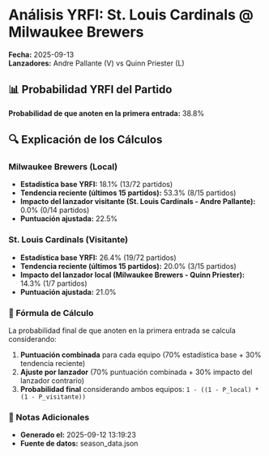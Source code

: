 # Análisis YRFI: St. Louis Cardinals @ Milwaukee Brewers

**Fecha:** 2025-09-13  
**Lanzadores:** Andre Pallante (V) vs Quinn Priester (L)

## 📊 Probabilidad YRFI del Partido

**Probabilidad de que anoten en la primera entrada:** 38.8%

## 🔍 Explicación de los Cálculos

### Milwaukee Brewers (Local)
- **Estadística base YRFI:** 18.1% (13/72 partidos)
- **Tendencia reciente (últimos 15 partidos):** 53.3% (8/15 partidos)
- **Impacto del lanzador visitante (St. Louis Cardinals - Andre Pallante):** 0.0% (0/14 partidos)
- **Puntuación ajustada:** 22.5%

### St. Louis Cardinals (Visitante)
- **Estadística base YRFI:** 26.4% (19/72 partidos)
- **Tendencia reciente (últimos 15 partidos):** 20.0% (3/15 partidos)
- **Impacto del lanzador local (Milwaukee Brewers - Quinn Priester):** 14.3% (1/7 partidos)
- **Puntuación ajustada:** 21.0%

### 📝 Fórmula de Cálculo

La probabilidad final de que anoten en la primera entrada se calcula considerando:
1. **Puntuación combinada** para cada equipo (70% estadística base + 30% tendencia reciente)
2. **Ajuste por lanzador** (70% puntuación combinada + 30% impacto del lanzador contrario)
3. **Probabilidad final** considerando ambos equipos: `1 - ((1 - P_local) * (1 - P_visitante))`

### 📌 Notas Adicionales

- **Generado el:** 2025-09-12 13:19:23
- **Fuente de datos:** season_data.json

